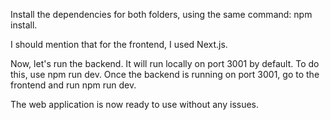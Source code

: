 Install the dependencies for both folders, using the same command: npm install.

I should mention that for the frontend, I used Next.js.

Now, let's run the backend. It will run locally on port 3001 by default. To do this, use npm run dev. Once the backend is running on port 3001, go to the frontend and run npm run dev.

The web application is now ready to use without any issues.
